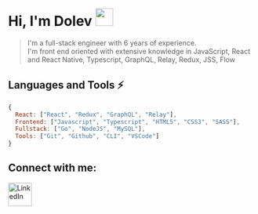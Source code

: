 # Hi, I'm Dolev <img width="36px" src="https://user-images.githubusercontent.com/1303154/88677602-1635ba80-d120-11ea-84d8-d263ba5fc3c0.gif" />

 > I'm a full-stack engineer with 6 years of experience. <br> I'm front end oriented with extensive knowledge in JavaScript, React and React Native, Typescript, GraphQL, Relay, Redux, JSS, Flow

## Languages and Tools :zap:

```javascript
{
  React: ["React", "Redux", "GraphQL", "Relay"],
  Frontend: ["Javascript", "Typescript", "HTML5", "CSS3", "SASS"],
  Fullstack: ["Go", "NodeJS", "MySQL"],
  Tools: ["Git", "Github", "CLI", "VSCode"]
}
```


## Connect with me:

[<img align="left" alt="LinkedIn" width="48px" src="https://camo.githubusercontent.com/c8a9c5b414cd812ad6a97a46c29af67239ddaeae08c41724ff7d945fb4c047e5/68747470733a2f2f6564656e742e6769746875622e696f2f537570657254696e7949636f6e732f696d616765732f7376672f6c696e6b6564696e2e737667" />][linkedin]

[linkedin]: https://www.linkedin.com/in/dolev-hadar/

<!---
dlvhdr/dlvhdr is a ✨ special ✨ repository because its `README.md` (this file) appears on your GitHub profile.
You can click the Preview link to take a look at your changes.
--->

